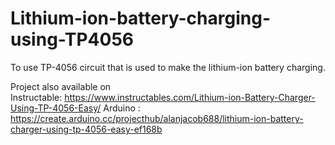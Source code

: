 # Lithium-ion-battery-charging-using-TP4056
To use TP-4056 circuit that is used to make the lithium-ion battery charging.

Project also available on  
Instructable: https://www.instructables.com/Lithium-ion-Battery-Charger-Using-TP-4056-Easy/
Arduino : https://create.arduino.cc/projecthub/alanjacob688/lithium-ion-battery-charger-using-tp-4056-easy-ef168b


